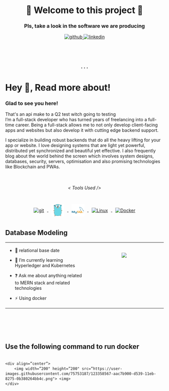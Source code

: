 


<h1 align="center"> 🚀 Welcome to this project 🚀 </h1>

<h3 align="center"> Pls, take a look in the software we are producing </h3>
<div align="center">
<a href="https://github.com/RodolfoMRibeiro/" target="_blank">
<img align="center" src=https://img.shields.io/badge/github-%2324292e.svg?&style=for-the-badge&logo=github&logoColor=white alt=github style="margin-bottom: 5px;" /> </a>
<a href="https://www.linkedin.com/in/rodolfomarquesribeiro/" target="_blank">
<img align="center" src=https://img.shields.io/badge/linkedin-%231E77B5.svg?&style=for-the-badge&logo=linkedin&logoColor=white alt=linkedin style="margin-bottom: 5px;" /> </a>
</div> 

<br> <br>

<h3 align="center"> . . . </h3>

# Hey 👋, Read more about!  




### Glad to see you here!  

That's an api make to a Q2 test witch going to testing  
I’m a full-stack developer who has turned years of freelancing into a full-time career. Being a full-stack allows me to not only develop client-facing apps and websites but also develop it with cutting edge backend support.

I specialize in building robust backends that do all the heavy lifting for your app or website. I love designing systems that are light yet powerful, distributed yet synchronized and beautiful yet effective. I also frequently blog about the world behind the screen which involves system designs, databases, security, servers, optimisation and also promising technologies like Blockchain and PWAs.  
  

<br>

<h6 align="center"> < Tools Used /> </h6>
<div align="center">
    
<a href="https://git-scm.com/" target="_blank" rel="noreferrer"> <img style="margin: 10px" src="https://www.vectorlogo.zone/logos/git-scm/git-scm-icon.svg" alt="git" width="40" height="40" align="center"/> </a> 
<a href="https://golang.org" target="_blank" rel="noreferrer"> <img style="margin: 10px" src="https://raw.githubusercontent.com/devicons/devicon/master/icons/go/go-original.svg" alt="go" width="40" height="40" align="center"/> </a> 
<a href="https://www.mysql.com/" target="_blank" rel="noreferrer"> <img style="margin: 10px" src="https://raw.githubusercontent.com/devicons/devicon/master/icons/mysql/mysql-original-wordmark.svg" alt="mysql" width="40" height="40" align="center"/> </a> 
<a href="https://ubuntu.com/" target="_blank" rel="noreferrer"> <img style="margin: 10px" src="https://profilinator.rishav.dev/skills-assets/linux-original.svg" alt="Linux" width="40" height="40" align="center"/> </a>
<a href="https://www.docker.com/" target="_blank" rel="noreferrer"> <img style="margin: 10px" src="https://profilinator.rishav.dev/skills-assets/docker-original-wordmark.svg" alt="Docker" width="40" height="40" align="center"/> </a>
    
</div>  


## Database Modeling
<table><tr><td valign="top" width="50%">

- 🔭 relational base date
  

- 🌱 I’m currently learning Hyperledger and Kubernetes  
  

- ❓ Ask me about anything related to MERN stack and related technologies  
  

- ⚡ Using docker


</td><td valign="top" width="50%">

<div align="center">
    
<img style="margin: 30px" src="https://user-images.githubusercontent.com/89111957/181146633-b602e870-492d-4529-8242-b82f94a4b6bc.png" align="center" style=" width=200px height= 200px " />
</div>  


</td></tr></table>  

<br/>  

<br> <br> 

## Use the following command to run docker


```

<div align=”center”>
    <img width=”200" height=”200" src=”https://user-images.githubusercontent.com/75753187/123358567-aac7b900-d539-11eb-8275-0b380264bb4c.png"> <img>
</div>

```
